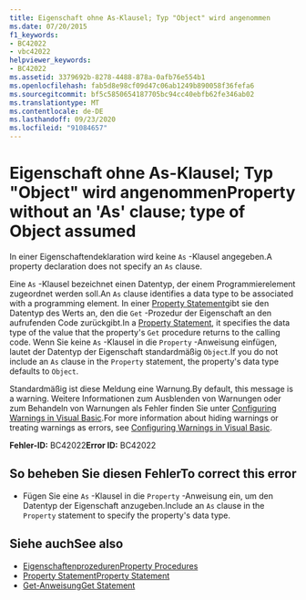 ```yaml
---
title: Eigenschaft ohne As-Klausel; Typ "Object" wird angenommen
ms.date: 07/20/2015
f1_keywords:
- BC42022
- vbc42022
helpviewer_keywords:
- BC42022
ms.assetid: 3379692b-8278-4488-878a-0afb76e554b1
ms.openlocfilehash: fab5d8e98cf09d47c06ab1249b890058f36fefa6
ms.sourcegitcommit: bf5c5850654187705bc94cc40ebfb62fe346ab02
ms.translationtype: MT
ms.contentlocale: de-DE
ms.lasthandoff: 09/23/2020
ms.locfileid: "91084657"
---
```

# <a name="property-without-an-as-clause-type-of-object-assumed"></a><span data-ttu-id="654eb-102">Eigenschaft ohne As-Klausel; Typ "Object" wird angenommen</span><span class="sxs-lookup"><span data-stu-id="654eb-102">Property without an 'As' clause; type of Object assumed</span></span>

<span data-ttu-id="654eb-103">In einer Eigenschaftendeklaration wird keine `As` -Klausel angegeben.</span><span class="sxs-lookup"><span data-stu-id="654eb-103">A property declaration does not specify an `As` clause.</span></span>  
  
 <span data-ttu-id="654eb-104">Eine `As` -Klausel bezeichnet einen Datentyp, der einem Programmierelement zugeordnet werden soll.</span><span class="sxs-lookup"><span data-stu-id="654eb-104">An `As` clause identifies a data type to be associated with a programming element.</span></span> <span data-ttu-id="654eb-105">In einer [Property Statement](../language-reference/statements/property-statement.md)gibt sie den Datentyp des Werts an, den die `Get` -Prozedur der Eigenschaft an den aufrufenden Code zurückgibt.</span><span class="sxs-lookup"><span data-stu-id="654eb-105">In a [Property Statement](../language-reference/statements/property-statement.md), it specifies the data type of the value that the property's `Get` procedure returns to the calling code.</span></span> <span data-ttu-id="654eb-106">Wenn Sie keine `As` -Klausel in die `Property` -Anweisung einfügen, lautet der Datentyp der Eigenschaft standardmäßig `Object`.</span><span class="sxs-lookup"><span data-stu-id="654eb-106">If you do not include an `As` clause in the `Property` statement, the property's data type defaults to `Object`.</span></span>  
  
 <span data-ttu-id="654eb-107">Standardmäßig ist diese Meldung eine Warnung.</span><span class="sxs-lookup"><span data-stu-id="654eb-107">By default, this message is a warning.</span></span> <span data-ttu-id="654eb-108">Weitere Informationen zum Ausblenden von Warnungen oder zum Behandeln von Warnungen als Fehler finden Sie unter [Configuring Warnings in Visual Basic](/visualstudio/ide/configuring-warnings-in-visual-basic).</span><span class="sxs-lookup"><span data-stu-id="654eb-108">For more information about hiding warnings or treating warnings as errors, see [Configuring Warnings in Visual Basic](/visualstudio/ide/configuring-warnings-in-visual-basic).</span></span>  
  
 <span data-ttu-id="654eb-109">**Fehler-ID:** BC42022</span><span class="sxs-lookup"><span data-stu-id="654eb-109">**Error ID:** BC42022</span></span>  
  
## <a name="to-correct-this-error"></a><span data-ttu-id="654eb-110">So beheben Sie diesen Fehler</span><span class="sxs-lookup"><span data-stu-id="654eb-110">To correct this error</span></span>  
  
- <span data-ttu-id="654eb-111">Fügen Sie eine `As` -Klausel in die `Property` -Anweisung ein, um den Datentyp der Eigenschaft anzugeben.</span><span class="sxs-lookup"><span data-stu-id="654eb-111">Include an `As` clause in the `Property` statement to specify the property's data type.</span></span>  
  
## <a name="see-also"></a><span data-ttu-id="654eb-112">Siehe auch</span><span class="sxs-lookup"><span data-stu-id="654eb-112">See also</span></span>

- [<span data-ttu-id="654eb-113">Eigenschaftenprozeduren</span><span class="sxs-lookup"><span data-stu-id="654eb-113">Property Procedures</span></span>](../programming-guide/language-features/procedures/property-procedures.md)
- [<span data-ttu-id="654eb-114">Property Statement</span><span class="sxs-lookup"><span data-stu-id="654eb-114">Property Statement</span></span>](../language-reference/statements/property-statement.md)
- [<span data-ttu-id="654eb-115">Get-Anweisung</span><span class="sxs-lookup"><span data-stu-id="654eb-115">Get Statement</span></span>](../language-reference/statements/get-statement.md)
